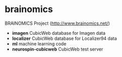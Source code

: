 brainomics
==========

BRAINOMICS Project (http://www.brainomics.net/)

* **imagen** CubicWeb database for Imagen data
* **localizer** CubicWeb database for Localizer94 data
* **ml** machine learning code
* **neurospin-cubicweb** CubicWeb test server
